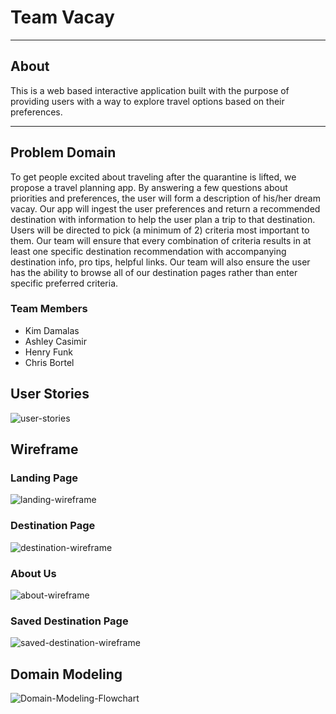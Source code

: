 # Team Vacay
***********************

## About
This is a web based interactive application built with the purpose of providing users with a way to explore travel options based on their preferences. 

***********************

## Problem Domain

To get people excited about traveling after the quarantine is lifted, we propose a travel planning app. By answering a few questions about priorities and preferences, the user will form a description of his/her dream vacay. Our app will ingest the user preferences and return a recommended destination with information to help the user plan a trip to that destination. Users will be directed to pick (a minimum of 2) criteria most important to them.  Our team will ensure that every combination of criteria results in at least one specific destination recommendation with accompanying destination info, pro tips, helpful links. Our team will also ensure the user has the ability to browse all of our destination pages rather than enter specific preferred criteria.

### Team Members

- Kim Damalas
- Ashley Casimir
- Henry Funk 
- Chris Bortel

## User Stories
![user-stories](./assets/user-stories.png)

## Wireframe
### Landing Page
![landing-wireframe](./assets/vacay-landing-page.png)

### Destination Page
![destination-wireframe](./assets/vacay-destination-page.png)

### About Us
![about-wireframe](./assets/about.png)

### Saved Destination Page
![saved-destination-wireframe](./assets/vacay-saved-destinations.png)

## Domain Modeling
![Domain-Modeling-Flowchart](./assets/vacay-flowchart.png)


